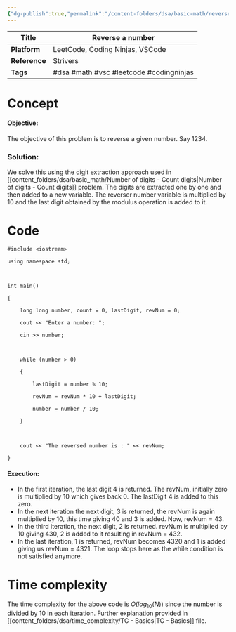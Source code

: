 ```yaml
---
{"dg-publish":true,"permalink":"/content-folders/dsa/basic-math/reverse-a-number/","dgShowLocalGraph":true,"dgShowToc":true}
---
```


| **Title**     | Reverse a number                        |
| ------------- | --------------------------------------- |
| **Platform**  | LeetCode, Coding Ninjas, VSCode         |
| **Reference** | Strivers                                |
| **Tags**      | #dsa #math #vsc #leetcode #codingninjas |
# Concept

#### Objective: 

The objective of this problem is to reverse a given number. Say 1234.

### Solution:

We solve this using the digit extraction approach used in [[content_folders/dsa/basic_math/Number of digits - Count digits\|Number of digits - Count digits]] problem. The digits are extracted one by one and then added to a new variable. The reverser number variable is multiplied by 10 and the last digit obtained by the modulus operation is added to it.

# Code

```
#include <iostream>

using namespace std;

  

int main()

{

    long long number, count = 0, lastDigit, revNum = 0;

    cout << "Enter a number: ";

    cin >> number;

  

    while (number > 0)

    {

        lastDigit = number % 10;

        revNum = revNum * 10 + lastDigit;

        number = number / 10;

    }

  

    cout << "The reversed number is : " << revNum;

}
```

#### Execution:

- In the first iteration, the last digit 4 is returned. The revNum, initially zero is multiplied by 10 which gives back 0. The lastDigit 4 is added to this zero.
- In the next iteration the next digit, 3 is returned, the revNum is again multiplied by 10, this time giving 40 and 3 is added. Now, revNum = 43.
- In the third iteration, the next digit, 2 is returned. revNum is multiplied by 10 giving 430, 2 is added to it resulting in revNum = 432.
- In the last iteration, 1 is returned, revNum becomes 4320 and 1 is added giving us revNum = 4321. The loop stops here as the while condition is not satisfied anymore.

# Time complexity

The time complexity for the above code is $O( log_{10} (N) )$ since the number is divided by 10 in each iteration. Further explanation provided in [[content_folders/dsa/time_complexity/TC - Basics\|TC - Basics]] file.